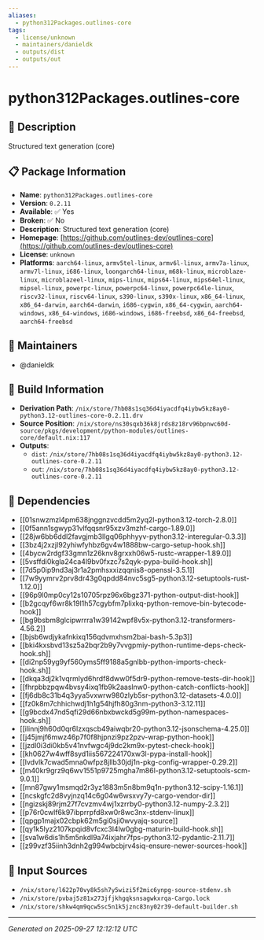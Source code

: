```yaml
---
aliases:
  - python312Packages.outlines-core
tags:
  - license/unknown
  - maintainers/danieldk
  - outputs/dist
  - outputs/out
---
```


# python312Packages.outlines-core

## 📝 Description

Structured text generation (core)

## 📋 Package Information

- **Name**: `python312Packages.outlines-core`
- **Version**: `0.2.11`
- **Available**: ✅ Yes
- **Broken**: ✅ No
- **Description**: Structured text generation (core)
- **Homepage**: [https://github.com/outlines-dev/outlines-core](https://github.com/outlines-dev/outlines-core)
- **License**: `unknown`
- **Platforms**: `aarch64-linux`, `armv5tel-linux`, `armv6l-linux`, `armv7a-linux`, `armv7l-linux`, `i686-linux`, `loongarch64-linux`, `m68k-linux`, `microblaze-linux`, `microblazeel-linux`, `mips-linux`, `mips64-linux`, `mips64el-linux`, `mipsel-linux`, `powerpc-linux`, `powerpc64-linux`, `powerpc64le-linux`, `riscv32-linux`, `riscv64-linux`, `s390-linux`, `s390x-linux`, `x86_64-linux`, `x86_64-darwin`, `aarch64-darwin`, `i686-cygwin`, `x86_64-cygwin`, `aarch64-windows`, `x86_64-windows`, `i686-windows`, `i686-freebsd`, `x86_64-freebsd`, `aarch64-freebsd`
## 👥 Maintainers

- @danieldk


## 🔧 Build Information

- **Derivation Path**: `/nix/store/7hb08s1sq36d4iyacdfq4iybw5kz8ay0-python3.12-outlines-core-0.2.11.drv`
- **Source Position**: `/nix/store/ns30sqxb36k8jrds8z18rv96bpnwc60d-source/pkgs/development/python-modules/outlines-core/default.nix:117`
- **Outputs**:
  - `dist`:  `/nix/store/7hb08s1sq36d4iyacdfq4iybw5kz8ay0-python3.12-outlines-core-0.2.11`
  - `out`:  `/nix/store/7hb08s1sq36d4iyacdfq4iybw5kz8ay0-python3.12-outlines-core-0.2.11`

## 🔗 Dependencies

- [[01snwzmzl4pm638jnggnzvcdd5m2yq2l-python3.12-torch-2.8.0]]
- [[0f5ann1sgwyp31vlfqqsnr95xzv3mzhf-cargo-1.89.0]]
- [[28jw6bb6ddl2favgjmb3llgq06phhyyv-python3.12-interegular-0.3.3]]
- [[3bz4j2xzjl92yhiwfyhbz6gv4w1888bw-cargo-setup-hook.sh]]
- [[4bycw2rdgf33gmn1z26knv8grxxh06w5-rustc-wrapper-1.89.0]]
- [[5vsffdi0kgla24ca4l9bv0fxzc7s2qyk-pypa-build-hook.sh]]
- [[7d5p0ip9nd3aj3r1a2pmhsxxizqqnis8-openssl-3.5.1]]
- [[7w9yymrv2prv8dr43g0qpdd84nvc5sg5-python3.12-setuptools-rust-1.12.0]]
- [[96p9l0mp0cy12s10705rpz96x6bgz371-python-output-dist-hook]]
- [[b2gcqyf6wr8k19l1h57cgybfm7plixkq-python-remove-bin-bytecode-hook]]
- [[bg9bsbm8glcipwrrra1w39142wpf8v5x-python3.12-transformers-4.56.2]]
- [[bjsb6wdjykafnkixq156qdvmxhsm2bai-bash-5.3p3]]
- [[bki4kxsbvd13sz5a2bqr2b9y7vvgpmiy-python-runtime-deps-check-hook.sh]]
- [[di2np59yg9yf560yms5ff9188a5gnlbb-python-imports-check-hook.sh]]
- [[dkqa3dj2k1vqrmlyd6hrdf8dww0f5dr9-python-remove-tests-dir-hook]]
- [[fhrpbbzpqw4bvsy4ixq1fb9k2aaslnw0-python-catch-conflicts-hook]]
- [[fj6db8c31b4q3yya5vxwrw980zlyb5sr-python3.12-datasets-4.0.0]]
- [[fz0k8m7chhichwdj1h1g54hjfh80g3nm-python3-3.12.11]]
- [[g9bcdx47nd5qfi29d66nbxbwckd5g99m-python-namespaces-hook.sh]]
- [[ilinnj9h60d0qr6lzxqscb49aiwqbr20-python3.12-jsonschema-4.25.0]]
- [[j45jmjf6mwz46p7f0f8hjpnzi9pz2pzv-wrap-python-hook]]
- [[jzdl0i3di0kb5v41nvfwgc4j9dc2km9x-pytest-check-hook]]
- [[kh0627w4wff8syd1iis567224170xw3l-pypa-install-hook]]
- [[lvdvlk7cwad5mna0wfpz8jllb30jdj1n-pkg-config-wrapper-0.29.2]]
- [[m40kr9grz9q6wv1551p9725mgha7m86l-python3.12-setuptools-scm-9.0.1]]
- [[mn87gwy1msmqd2r3yz1883m5n8bm9q1n-python3.12-scipy-1.16.1]]
- [[ncskgfc2d8vyjnzq14c6g04w6wsxvy7y-cargo-vendor-dir]]
- [[ngizskj89rjm27f7cvzmv4wj1xzrrby0-python3.12-numpy-2.3.2]]
- [[p76r0cwlf6k97ibprrpfd8xw0r8wc3nx-stdenv-linux]]
- [[qpgp1majx02cbpk62m5gi0sji0wvyajq-source]]
- [[qy1k5lyz2107kpqid8vfcxc3l4lw0gbg-maturin-build-hook.sh]]
- [[sva1w6dis1h5m5nkdl9a74ixjahr7fps-python3.12-pydantic-2.11.7]]
- [[z99vzf35iinh3dnh2g994wbcbjrv4siq-ensure-newer-sources-hook]]

## 📁 Input Sources

- `/nix/store/l622p70vy8k5sh7y5wizi5f2mic6ynpg-source-stdenv.sh`
- `/nix/store/pvbaj5z81x273jfjkhgqksnsagwkxrqa-Cargo.lock`
- `/nix/store/shkw4qm9qcw5sc5n1k5jznc83ny02r39-default-builder.sh`

---
*Generated on 2025-09-27 12:12:12 UTC*

